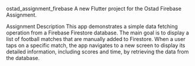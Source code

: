 ostad_assignment_firebase
A new Flutter project for the Ostad Firebase Assignment.

Assignment Description
This app demonstrates a simple data fetching operation from a Firebase Firestore database. The main goal is to display a list of football matches that are manually added to Firestore. When a user taps on a specific match, the app navigates to a new screen to display its detailed information, including scores and time, by retrieving the data from the database.
 
 
